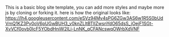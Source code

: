 This is a basic blog site template, you can add more styles and maybe more js by cloning or forking it. here is how the original looks like:
https://lh4.googleusercontent.com/eSVz94Mv4sPG6ZGw3AS6w1R5S0bUdVmQ1KZ3Py0oV6pUGwBUH3_v0knZLItBTlIZwsnYdO65dsS_jOejF1SGt-XvVCf0ovb0IcF5YObdHniW2ILi-LnNK_qCFANcswqOWrbXdVNF
